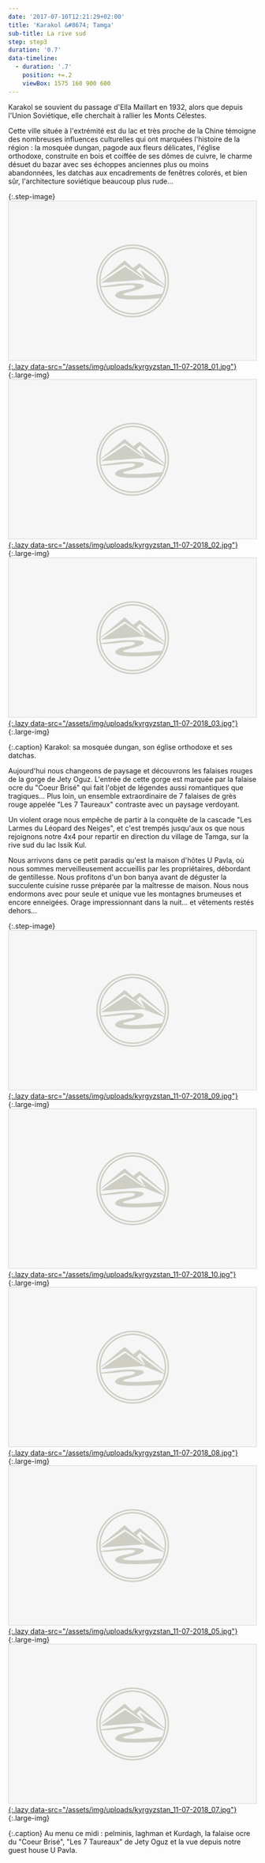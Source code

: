 ```yaml
---
date: '2017-07-10T12:21:29+02:00'
title: 'Karakol &#8674; Tamga'
sub-title: La rive sud
step: step3
duration: '0.7'
data-timeline:
  - duration: '.7'
    position: +=.2
    viewBox: 1575 160 900 600
---
```

Karakol se souvient du passage d'Ella Maillart en 1932, alors que depuis l'Union Soviétique, elle cherchait à rallier les Monts Célestes.

Cette ville située à l'extrémité est du lac et très proche de la Chine témoigne des nombreuses influences culturelles qui ont marquées l'histoire de la région : la mosquée dungan, pagode aux fleurs délicates, l'église orthodoxe, construite en bois et coiffée de ses dômes de cuivre, le charme désuet du bazar avec ses échoppes anciennes plus ou moins abandonnées, les datchas aux encadrements de fenêtres colorés, et bien sûr, l'architecture soviétique beaucoup plus rude...

{:.step-image}
[![](/assets/img/placeholder.png){:.lazy data-src="/assets/img/uploads/kyrgyzstan_11-07-2018_01.jpg"}](/assets/img/uploads/kyrgyzstan_11-07-2018_01.jpg "Mosquée dungan"){:.large-img}
[![](/assets/img/placeholder.png){:.lazy data-src="/assets/img/uploads/kyrgyzstan_11-07-2018_02.jpg"}](/assets/img/uploads/kyrgyzstan_11-07-2018_02.jpg "Eglise orthodoxe"){:.large-img}
[![](/assets/img/placeholder.png){:.lazy data-src="/assets/img/uploads/kyrgyzstan_11-07-2018_03.jpg"}](/assets/img/uploads/kyrgyzstan_11-07-2018_03.jpg "Eglise orthodoxe"){:.large-img}

{:.caption}
Karakol: sa mosquée dungan, son église orthodoxe et ses datchas.

Aujourd'hui nous changeons de paysage et découvrons les falaises rouges de la gorge de Jety Oguz. L'entrée de cette gorge est marquée par la falaise ocre du "Coeur Brisé" qui fait l'objet de légendes aussi romantiques que tragiques... Plus loin, un ensemble extraordinaire de 7 falaises de grès rouge appelée "Les 7 Taureaux" contraste avec un paysage verdoyant.

Un violent orage nous empêche de partir à la conquête de la cascade "Les Larmes du Léopard des Neiges", et c'est trempés jusqu'aux os que nous rejoignons notre 4x4 pour repartir en direction du village de Tamga, sur la rive sud du lac Issik Kul. 

Nous arrivons dans ce petit paradis qu'est la maison d'hôtes U Pavla, où nous sommes merveilleusement accueillis par les propriétaires, débordant de gentillesse. Nous profitons d'un bon banya avant de déguster la succulente cuisine russe préparée par la maîtresse de maison. Nous nous endormons avec pour seule et unique vue les montagnes brumeuses et encore enneigées. Orage impressionnant dans la nuit... et vêtements restés dehors...


{:.step-image}
[![](/assets/img/placeholder.png){:.lazy data-src="/assets/img/uploads/kyrgyzstan_11-07-2018_09.jpg"}](/assets/img/uploads/kyrgyzstan_11-07-2018_09.jpg "Pelmini"){:.large-img}
[![](/assets/img/placeholder.png){:.lazy data-src="/assets/img/uploads/kyrgyzstan_11-07-2018_10.jpg"}](/assets/img/uploads/kyrgyzstan_11-07-2018_10.jpg "Laghman"){:.large-img}
[![](/assets/img/placeholder.png){:.lazy data-src="/assets/img/uploads/kyrgyzstan_11-07-2018_08.jpg"}](/assets/img/uploads/kyrgyzstan_11-07-2018_08.jpg "Coeur Brisé"){:.large-img}
[![](/assets/img/placeholder.png){:.lazy data-src="/assets/img/uploads/kyrgyzstan_11-07-2018_05.jpg"}](/assets/img/uploads/kyrgyzstan_11-07-2018_05.jpg "Jety Oguz Les 7 Taureaux"){:.large-img}
[![](/assets/img/placeholder.png){:.lazy data-src="/assets/img/uploads/kyrgyzstan_11-07-2018_07.jpg"}](/assets/img/uploads/kyrgyzstan_11-07-2018_07.jpg "Tamga"){:.large-img}

{:.caption}
Au menu ce midi : pelminis, laghman et Kurdagh, la falaise ocre du "Coeur Brisé", "Les 7 Taureaux" de Jety Oguz et la vue depuis notre guest house U Pavla.
